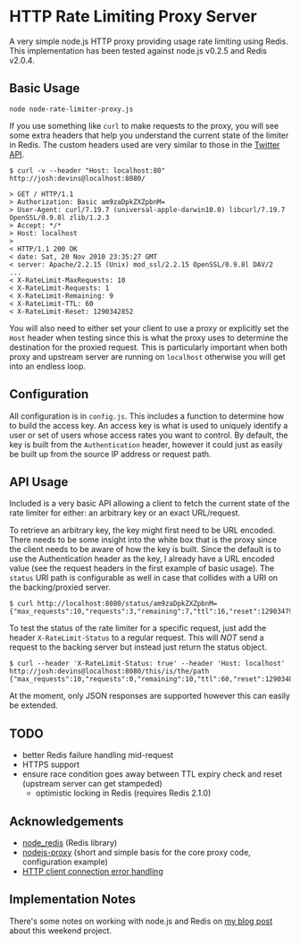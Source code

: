 HTTP Rate Limiting Proxy Server
===

A very simple node.js HTTP proxy providing usage rate limiting using Redis. This implementation has been tested against node.js v0.2.5 and Redis v2.0.4.

Basic Usage
---

	node node-rate-limiter-proxy.js
	
If you use something like <code>curl</code> to make requests to the proxy, you will see some extra headers that help you understand the current state of the limiter in Redis. The custom headers used are very similar to those in the [Twitter API](http://dev.twitter.com/pages/rate_limiting_faq#checking).

	$ curl -v --header "Host: localhost:80" http://josh:devins@localhost:8080/

	> GET / HTTP/1.1
	> Authorization: Basic am9zaDpkZXZpbnM=
	> User-Agent: curl/7.19.7 (universal-apple-darwin10.0) libcurl/7.19.7 OpenSSL/0.9.8l zlib/1.2.3
	> Accept: */*
	> Host: localhost
	> 
	< HTTP/1.1 200 OK
	< date: Sat, 20 Nov 2010 23:35:27 GMT
	< server: Apache/2.2.15 (Unix) mod_ssl/2.2.15 OpenSSL/0.9.8l DAV/2
	...
	< X-RateLimit-MaxRequests: 10
	< X-RateLimit-Requests: 1
	< X-RateLimit-Remaining: 9
	< X-RateLimit-TTL: 60
	< X-RateLimit-Reset: 1290342852

You will also need to either set your client to use a proxy or explicitly set the <code>Host</code> header when testing since this is what the proxy uses to determine the destination for the proxied request. This is particularly important when both proxy and upstream server are running on <code>localhost</code> otherwise you will get into an endless loop.

Configuration
---

All configuration is in <code>config.js</code>. This includes a function to determine how to build the access key. An access key is what is used to uniquely identify a user or set of users whose access rates you want to control. By default, the key is built from the <code>Authentication</code> header, however it could just as easily be built up from the source IP address or request path.

API Usage
---

Included is a very basic API allowing a client to fetch the current state of the rate limiter for either: an arbitrary key or an exact URL/request.

To retrieve an arbitrary key, the key might first need to be URL encoded. There needs to be some insight into the white box that is the proxy since the client needs to be aware of how the key is built. Since the default is to use the Authentication header as the key, I already have a URL encoded value (see the request headers in the first example of basic usage). The <code>status</code> URI path is configurable as well in case that collides with a URI on the backing/proxied server.

    $ curl http://localhost:8080/status/am9zaDpkZXZpbnM=
	{"max_requests":10,"requests":3,"remaining":7,"ttl":16,"reset":1290347995}

To test the status of the rate limiter for a specific request, just add the header <code>X-RateLimit-Status</code> to a regular request. This will *NOT* send a request to the backing server but instead just return the status object.

	$ curl --header 'X-RateLimit-Status: true' --header 'Host: localhost' http://josh:devins@localhost:8080/this/is/the/path
	{"max_requests":10,"requests":0,"remaining":10,"ttl":60,"reset":1290348148}

At the moment, only JSON responses are supported however this can easily be extended.

TODO
---

 * better Redis failure handling mid-request
 * HTTPS support
 * ensure race condition goes away between TTL expiry check and reset (upstream server can get stampeded)
   * optimistic locking in Redis (requires Redis 2.1.0)

Acknowledgements
---

 * [node_redis](http://github.com/mranney/node_redis) (Redis library)
 * [nodejs-proxy](https://github.com/pkrumins/nodejs-proxy) (short and simple basis for the core proxy code, configuration example)
 * [HTTP client connection error handling](http://rentzsch.tumblr.com/post/664884799/node-js-handling-refused-http-client-connections)

Implementation Notes
---

There's some notes on working with node.js and Redis on [my blog post](http://www.joshdevins.net/2010/11/22/rate-limiting-http-proxy-in-node-js-and-redis) about this weekend project.

